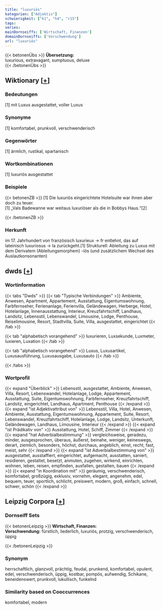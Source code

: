 ```yaml
---
title: "luxuriös"
kategorien: ["Adjektiv"]
schwierigkeit: ["k1", "h4", "r15"]
tags:
series:
mainDornseiffs: ['Wirtschaft, Finanzen']
domainDornseiffs: ['Verschwendung']
url: "luxuriös"
---
```


{{< betonenÜbs >}}
**Übersetzung:**  
luxurious, extravagant, sumptuous, deluxe  
{{< /betonenÜbs >}}

## Wiktionary [[+](https://de.wiktionary.org/wiki/luxuriös)]

### Bedeutungen
[1] mit Luxus ausgestattet, voller Luxus  

### Synonyme
[1] komfortabel, prunkvoll, verschwenderisch  

### Gegenwörter
[1] ärmlich, rustikal, spartanisch  

### Wortkombinationen
[1] luxuriös ausgestattet  

### Beispiele
{{< betonenZB >}}
[1] Die luxuriös eingerichtete Hotelsuite war ihnen aber doch zu teuer.  
[1] „Vals Badewanne war weitaus luxuriöser als die in Bobbys Haus.“[2]  

{{< /betonenZB >}}
### Herkunft
im 17. Jahrhundert von französisch luxurieux → fr entlehnt, das auf lateinisch luxuriosus → la zurückgeht.[1] Strukturell: Ableitung zu Luxus mit dem Derivatem (Ableitungsmorphem) -iös (und zusätzlichem Wechsel des Auslautkonsonanten)  



## dwds [[+](https://www.dwds.de/wb/luxuriös)]

### Wortinformation
{{< tabs "Dwds" >}}
{{< tab "Typische Verbindungen" >}}
Ambiente, Anwesen, Apartment, Appartement, Ausstattung, Eigentumswohnung, Farbfernseher, Ferienanlage, Ferienvilla, Geländewagen, Herberge, Hotel, Hotelanlage, Innenausstattung, Interieur, Kreuzfahrtschiff, Landhaus, Landsitz, Lebensstil, Lebenswandel, Limousine, Lodge, Penthouse, Reiselimousine, Resort, Stadtvilla, Suite, Villa, ausgestattet, eingerichtet
{{< /tab >}}

{{< tab "alphabetisch vorangehend" >}}
luxurieren, Luxsekunde, Luxmeter, luxieren, Luxation
{{< /tab >}}

{{< tab "alphabetisch vorangehend" >}}
Luxus, Luxusartikel, Luxusausführung, Luxusausgabe, Luxusauto
{{< /tab >}}

{{< /tabs >}}

### Wortprofil
{{< expand "Überblick" >}} Lebensstil, ausgestattet, Ambiente, Anwesen, Villa, Resort, Lebenswandel, Hotelanlage, Lodge, Appartement, Ausstattung, Suite, Eigentumswohnung, Farbfernseher, Kreuzfahrtschiff, Landsitz, eingerichtet, Landhaus, Apartment, Penthouse {{< /expand >}}
{{< expand "ist Adjektivattribut von" >}} Lebensstil, Villa, Hotel, Anwesen, Ambiente, Ausstattung, Eigentumswohnung, Appartement, Suite, Resort, Lebenswandel, Kreuzfahrtschiff, Hotelanlage, Lodge, Landsitz, Unterkunft, Geländewagen, Landhaus, Limousine, Interieur {{< /expand >}}
{{< expand "ist Prädikativ von" >}} Ausstattung, Hotel, Schiff, Zimmer {{< /expand >}}
{{< expand "hat Adverbialbestimmung" >}} vergleichsweise, geradezu, minder, ausgesprochen, überaus, äußerst, beinahe, weniger, keineswegs, derart, ziemlich, besonders, höchst, durchaus, angeblich, einst, recht, fast, meist, sehr {{< /expand >}}
{{< expand "ist Adverbialbestimmung von" >}} ausgestattet, ausstaffiert, eingerichtet, aufgemacht, ausstatten, saniert, residieren, gestaltet, besetzt, anmuten, zugehen, wirkend, einrichten, wohnen, leben, reisen, empfinden, ausfallen, gestalten, bauen {{< /expand >}}
{{< expand "in Koordination mit" >}} geräumig, verschwenderisch, komfortabel, großzügig, exklusiv, vornehm, elegant, angenehm, edel, bequem, teuer, sportlich, schlicht, preiswert, modern, groß, einfach, schnell, schwer, schön {{< /expand >}}

## Leipzig Corpora [[+](https://corpora.uni-leipzig.de/en/res?word=luxuriös&corpusId=deu_newscrawl-public_2018)]

### Dornseiff Sets
{{< betonenLeipzig >}}
**Wirtschaft, Finanzen:**  
**Verschwendung:** fürstlich, liederlich, luxuriös, protzig, verschwenderisch, üppig  

{{< /betonenLeipzig >}}

### Synonym
herrschaftlich, glanzvoll, prächtig, feudal, prunkend, komfortabel, opulent, edel, verschwenderisch, üppig, kostbar, pompös, aufwendig, Schikane, beneidenswert, prunkvoll, lukullisch, funkelnd


### Similarity based on Cooccurrences
komfortabel, modern

